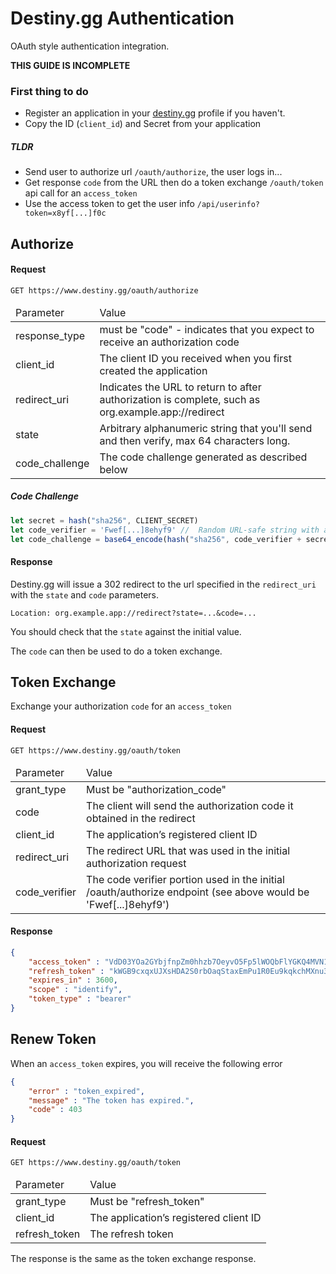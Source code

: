 # Destiny.gg Authentication
OAuth style authentication integration.

**THIS GUIDE IS INCOMPLETE**

### First thing to do
* Register an application in your [destiny.gg](https://www.destiny.gg/profile/developer) profile if you haven't.
* Copy the ID (`client_id`) and Secret from your application

##### TLDR
* Send user to authorize url `/oauth/authorize`, the user logs in...
* Get response `code` from the URL then do a token exchange `/oauth/token` api call for an `access_token`
* Use the access token to get the user info `/api/userinfo?token=x8yf[...]f0c`

## Authorize

#### Request
```
GET https://www.destiny.gg/oauth/authorize
```

<table>
    <thead>
      <tr>
        <td>Parameter</td>
        <td>Value</td>
      </tr>
    <thead>
    <tbody>
      <tr>
        <td>response_type</td>
        <td>must be "code" - indicates that you expect to receive an authorization code</td>
      </tr>
      <tr>
        <td>client_id</td>
        <td>The client ID you received when you first created the application</td>
      </tr>
      <tr>
        <td>redirect_uri</td>
        <td>Indicates the URL to return to after authorization is complete, such as org.example.app://redirect</td>
      </tr>
      <tr>
        <td>state</td>
        <td>Arbitrary alphanumeric string that you'll send and then verify, max 64 characters long.</td>
      </tr>
      <tr>
        <td>code_challenge</td>
        <td>The code challenge generated as described below</td>
      </tr>
    <tbody>
</table>

##### Code Challenge
```js
let secret = hash("sha256", CLIENT_SECRET)
let code_verifier = 'Fwef[...]8ehyf9' //  Random URL-safe string with a minimum length of 43 characters.
let code_challenge = base64_encode(hash("sha256", code_verifier + secret))
```

#### Response
Destiny.gg will issue a 302 redirect to the url specified in the `redirect_uri` with the `state` and `code` parameters.

```
Location: org.example.app://redirect?state=...&code=...
```
You should check that the `state` against the initial value.

The `code` can then be used to do a token exchange.

## Token Exchange
Exchange your authorization `code` for an `access_token`

#### Request
```
GET https://www.destiny.gg/oauth/token
```

<table>
    <thead>
      <tr>
        <td>Parameter</td>
        <td>Value</td>
      </tr>
    <thead>
    <tbody>
      <tr>
        <td>grant_type</td>
        <td>Must be "authorization_code"</td>
      </tr>
      <tr>
        <td>code</td>
        <td>The client will send the authorization code it obtained in the redirect</td>
      </tr>
      <tr>
        <td>client_id</td>
        <td>The application’s registered client ID</td>
      </tr>
      <tr>
        <td>redirect_uri</td>
        <td>The redirect URL that was used in the initial authorization request</td>
      </tr>
      <tr>
        <td>code_verifier</td>
        <td>The code verifier portion used in the initial /oauth/authorize endpoint (see above would be 'Fwef[...]8ehyf9')</td>
      </tr>
    <tbody>
</table>

#### Response
```json
{
    "access_token" : "VdD03YOa2GYbjfnpZm0hhzb7OeyvO5Fp5lWOQbFlYGKQ4MVN1iEZcmwJh5VBFhYf",
    "refresh_token" : "kWGB9cxqxUJXsHDA2S0rbOaqStaxEmPu1R0Eu9kqkchMXnu34shGYYcH3iDIqE7R",
    "expires_in" : 3600,
    "scope" : "identify",
    "token_type" : "bearer"
}
```


## Renew Token
When an `access_token` expires, you will receive the following error 
```json
{
    "error" : "token_expired",
    "message" : "The token has expired.",
    "code" : 403
}
```

#### Request

```
GET https://www.destiny.gg/oauth/token
```
<table>
    <thead>
      <tr>
        <td>Parameter</td>
        <td>Value</td>
      </tr>
    <thead>
    <tbody>
      <tr>
        <td>grant_type</td>
        <td>Must be "refresh_token"</td>
      </tr>
      <tr>
        <td>client_id</td>
        <td>The application’s registered client ID</td>
      </tr>
      <tr>
        <td>refresh_token</td>
        <td>The refresh token</td>
      </tr>
    <tbody>
</table>

The response is the same as the token exchange response.

